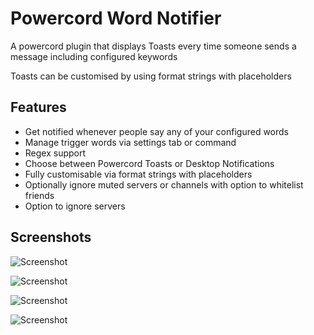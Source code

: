# Powercord Word Notifier

A powercord plugin that displays Toasts every time someone sends a message including configured keywords

Toasts can be customised by using format strings with placeholders

## Features

- Get notified whenever people say any of your configured words
- Manage trigger words via settings tab or command
- Regex support
- Choose between Powercord Toasts or Desktop Notifications
- Fully customisable via format strings with placeholders
- Optionally ignore muted servers or channels with option to whitelist friends
- Option to ignore servers
<!-- - Notification history (is reset on restart, messages are removed from history on delete to preserve user privacy) -->

## Screenshots

![Screenshot](https://i-dont.work-for-an.agency/2k7Uh5G.png)

![Screenshot](https://totally-not.a-sketchy.site/5v4fvmx.png)

![Screenshot](https://owo.is-very.moe/2Hf8xJu.png)

![Screenshot](https://uwu.whats-th.is/4LCSy1X.png)
